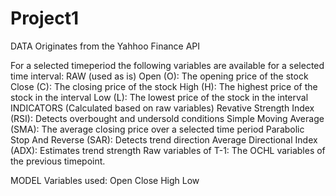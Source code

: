 # Project1

DATA
Originates from the Yahhoo Finance API

For a selected timeperiod the following variables are available for a selected time interval:
RAW (used as is)
  Open (O): The opening price of the stock
  Close (C): The closing price of the stock
  High (H): The highest price of the stock in the interval
  Low (L): The lowest price of the stock in the interval
INDICATORS (Calculated based on raw variables)
  Revative Strength Index (RSI): Detects overbought and undersold conditions
  Simple Moving Average (SMA): The average closing price over a selected time period
  Parabolic Stop And Reverse (SAR): Detects trend direction
  Average Directional Index (ADX): Estimates trend strength
  Raw variables of T-1: The OCHL variables of the previous timepoint. 
  
MODEL
Variables used: 
  Open
  Close
  High
  Low
